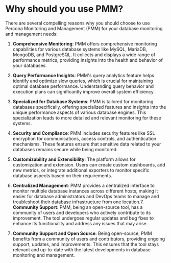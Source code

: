 # Why should you use PMM?

There are several compelling reasons why you should choose to use Percona Monitoring and Management (PMM) for your database monitoring and management needs:

1. **Comprehensive Monitoring**: PMM offers comprehensive monitoring capabilities for various database systems like MySQL, MariaDB, MongoDB, and PostgreSQL. It collects and displays a wide range of performance metrics, providing insights into the health and behavior of your databases.

2. **Query Performance Insights**: PMM's query analytics feature helps identify and optimize slow queries, which is crucial for maintaining optimal database performance. Understanding query behavior and execution plans can significantly improve overall system efficiency.

3. **Specialized for Database Systems**: PMM is tailored for monitoring databases specifically, offering specialized features and insights into the unique performance aspects of various database engines. This specialization leads to more detailed and relevant monitoring for these systems.

4. **Security and Compliance**: PMM includes security features like SSL encryption for communications, access controls, and authentication mechanisms. These features ensure that sensitive data related to your databases remains secure while being monitored.

5. **Customizability and Extensibility**: The platform allows for customization and extension. Users can create custom dashboards, add new metrics, or integrate additional exporters to monitor specific database aspects based on their requirements.
6. **Centralized Management**: PMM provides a centralized interface to monitor multiple database instances across different hosts, making it easier for database administrators and DevOps teams to manage and troubleshoot their database infrastructure from one location.7. **Community Support**: PMM, being an open-source tool, has a community of users and developers who actively contribute to its improvement. The tool undergoes regular updates and bug fixes to enhance its functionality and address any issues that may arise. 
7. **Community Support and Open Source**: Being open-source, PMM benefits from a community of users and contributors, providing ongoing support, updates, and improvements. This ensures that the tool stays relevant and up-to-date with the latest developments in database monitoring and management.
